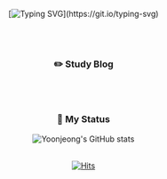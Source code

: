 <div align=center>	
  
[![Typing SVG](https://readme-typing-svg.demolab.com?font=Kaushan+Script&pause=1000&color=BA987C&background=F1EFEB&center=true&vCenter=true&random=false&width=800&height=100&lines=Welcom+to+Yoonjeong's+Github!)](https://git.io/typing-svg)

<br><br>
### :pencil2: Study Blog

<br><br>
### :pushpin: My Status

![Yoonjeong's GitHub stats](https://github-readme-stats.vercel.app/api?username=YoonjeongYoo&show_icons=true&theme=transparent)
<br><br>


[![Hits](https://hits.seeyoufarm.com/api/count/incr/badge.svg?url=https%3A%2F%2Fgithub.com%2FYoonjeongYoo&count_bg=%23BA987C&title_bg=%23555555&icon=github.svg&icon_color=%23E7E7E7&title=hits&edge_flat=false)](https://hits.seeyoufarm.com)
</div>

<!--
**YoonjeongYoo/YoonjeongYoo** is a ✨ _special_ ✨ repository because its `README.md` (this file) appears on your GitHub profile.

Here are some ideas to get you started:

- 🔭 I’m currently working on ...
- 🌱 I’m currently learning ...
- 👯 I’m looking to collaborate on ...
- 🤔 I’m looking for help with ...
- 💬 Ask me about ...
- 📫 How to reach me: ...
- 😄 Pronouns: ...
- ⚡ Fun fact: ...
-->
